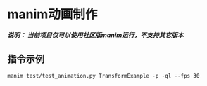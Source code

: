 # manim动画制作

***说明： 当前项目仅可以使用社区版manim运行，不支持其它版本***

## 指令示例

```shell
manim test/test_animation.py TransformExample -p -ql --fps 30
```

